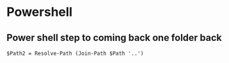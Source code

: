 # Powershell
## Power shell step to coming back one folder back
```
$Path2 = Resolve-Path (Join-Path $Path '..')
```
